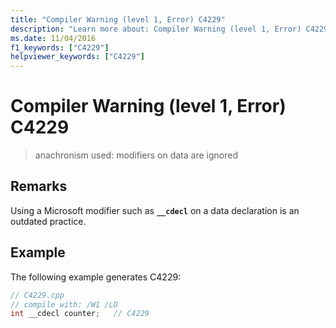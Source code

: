 ```yaml
---
title: "Compiler Warning (level 1, Error) C4229"
description: "Learn more about: Compiler Warning (level 1, Error) C4229"
ms.date: 11/04/2016
f1_keywords: ["C4229"]
helpviewer_keywords: ["C4229"]
---
```

# Compiler Warning (level 1, Error) C4229

> anachronism used: modifiers on data are ignored

## Remarks

Using a Microsoft modifier such as **`__cdecl`** on a data declaration is an outdated practice.

## Example

The following example generates C4229:

```cpp
// C4229.cpp
// compile with: /W1 /LD
int __cdecl counter;   // C4229
```
